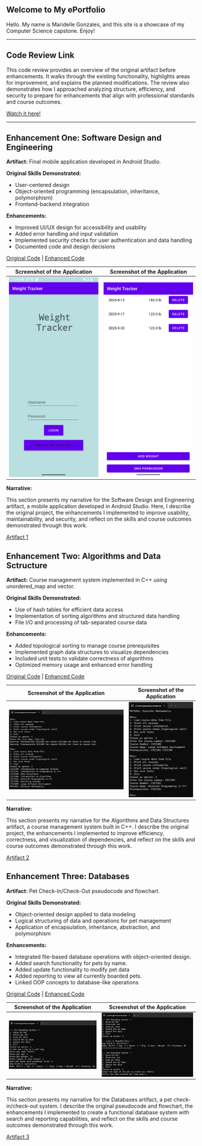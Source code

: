 ## Welcome to My ePortfolio

Hello. My name is Maridelle Gonzales, and this site is a showcase of my Computer Science capstone. Enjoy!

---

## Code Review Link

This code review provides an overview of the original artifact before enhancements. It walks through the existing functionality, highlights areas for improvement, and explains the planned modifications. The review also demonstrates how I approached analyzing structure, efficiency, and security to prepare for enhancements that align with professional standards and course outcomes.

[Watch it here!](https://youtu.be/D8y4Yv6BfL8)

---

## Enhancement One: Software Design and Engineering

**Artifact:** Final mobile application developed in Android Studio.  

**Original Skills Demonstrated:**  
- User-centered design  
- Object-oriented programming (encapsulation, inheritance, polymorphism)  
- Frontend-backend integration  

**Enhancements:**  
- Improved UI/UX design for accessibility and usability  
- Added error handling and input validation  
- Implemented security checks for user authentication and data handling  
- Documented code and design decisions

[Original Code](https://github.com/MaridelleG/MaridelleG.github.io/tree/main/artifact1/original_code) | [Enhanced Code](https://github.com/MaridelleG/MaridelleG.github.io/tree/main/artifact1/enhanced_code)   

| Screenshot of the Application | Screenshot of the Application |
|--------------|--------------|
| ![Screenshot1](images/Screenshot%202025-09-28%20004033.png) | ![Screenshot2](images/Screenshot%202025-09-28%20004103.png) |  

**Narrative:**  

This section presents my narrative for the Software Design and Engineering artifact, a mobile application developed in Android Studio. Here, I describe the original project, the enhancements I implemented to improve usability, maintainability, and security, and reflect on the skills and course outcomes demonstrated through this work.  

[Artifact 1](https://github.com/MaridelleG/MaridelleG.github.io/blob/main/artifact1/Artifact%201%20Narrative)

## Enhancement Two: Algorithms and Data Sctructure  

**Artifact:** Course management system implemented in C++ using unordered_map and vector.  

**Original Skills Demonstrated:**  
- Use of hash tables for efficient data access
- Implementation of sorting algorithms and structured data handling
- File I/O and processing of tab-separated course data

**Enhancements:**  
- Added topological sorting to manage course prerequisites
- Implemented graph data structures to visualize dependencies
- Included unit tests to validate correctness of algorithms
- Optimized memory usage and enhanced error handling

[Original Code](https://github.com/MaridelleG/MaridelleG.github.io/tree/main/artifact2/original_code) | [Enhanced Code](https://github.com/MaridelleG/MaridelleG.github.io/tree/main/artifact2/enhanced_code)

| Screenshot of the Application | Screenshot of the Application |
|--------------|--------------|
| ![Screenshot1](images/Artifact2.png) | ![Screenshot2](images/Artifact2.1.png) |  

**Narrative:** 

This section presents my narrative for the Algorithms and Data Structures artifact, a course management system built in C++. I describe the original project, the enhancements I implemented to improve efficiency, correctness, and visualization of dependencies, and reflect on the skills and course outcomes demonstrated through this work.  

[Artifact 2](https://github.com/MaridelleG/MaridelleG.github.io/blob/main/artifact2/Artifact%202%20Narrative)  

## Enhancement Three: Databases

**Artifact:** Pet Check-In/Check-Out pseudocode and flowchart. 

**Original Skills Demonstrated:**  
- Object-oriented design applied to data modeling
- Logical structuring of data and operations for pet management
- Application of encapsulation, inheritance, abstraction, and polymorphism

**Enhancements:**  
- Integrated file-based database operations with object-oriented design.
- Added search functionality for pets by name.
- Added update functionality to modify pet data
- Added reporting to view all currently boarded pets.
- Linked OOP concepts to database-like operations  

[Original Code](https://github.com/MaridelleG/MaridelleG.github.io/blob/main/artifact3/OriginalCodeDocument.docx) | [Enhanced Code](https://github.com/MaridelleG/MaridelleG.github.io/tree/main/artifact3/enhanced_code)


| Screenshot of the Application | Screenshot of the Application |
|--------------|--------------|
| ![Screenshot1](images/Artifact3.png) | ![Screenshot2](images/Artifact3.1.png) |  

**Narrative:** 

This section presents my narrative for the Databases artifact, a pet check-in/check-out system. I describe the original pseudocode and flowchart, the enhancements I implemented to create a functional database system with search and reporting capabilities, and reflect on the skills and course outcomes demonstrated through this work.

[Artifact 3](https://github.com/MaridelleG/MaridelleG.github.io/blob/main/artifact3/Artifact%203%20Narrative)

